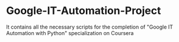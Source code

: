 # Google-IT-Automation-Project
It contains all the necessary scripts for the completion of "Google IT Automation with Python" specialization on Coursera
